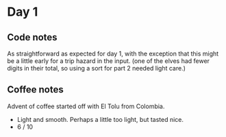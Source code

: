 # Day 1

## Code notes

As straightforward as expected for day 1, with the exception that this might be a little early for a trip hazard in the input. (one of the elves had fewer digits in their total, so using a sort for part 2 needed light care.)

## Coffee notes

Advent of coffee started off with El Tolu from Colombia.

* Light and smooth. Perhaps a little too light, but tasted nice.
* 6 / 10